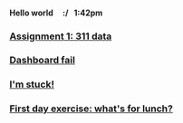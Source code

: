 #### Hello world &nbsp; &nbsp; :/ &nbsp; 1:42pm

### [Assignment 1: 311 data](./assignment1-parks.md)

### [Dashboard fail](./dashboardfails.md)

### [I'm stuck!](./sos_180601.md)

### [First day exercise: what's for lunch?](./blogpost1.md)


